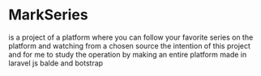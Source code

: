 # MarkSeries
is a project of a platform where you can follow your favorite series on the platform and watching from a chosen source
the intention of this project and for me to study the operation by making an entire platform made in laravel js balde and botstrap
